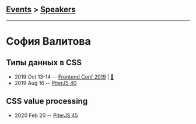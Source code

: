 ## [Events](../README.md) > [Speakers](../speakers.md)
---

# София Валитова

## Типы данных в CSS
- 2019 Oct 13-14 -- [Frontend Conf 2019](https://www.youtube.com/watch?v=PoWpkLeJnBA)  | [:notebook:](https://drive.google.com/file/d/1b90psxhiXnARgMJiy7EXE7egnxLE2yAj)  
- 2019 Aug 16 -- [PiterJS 40](https://youtu.be/4giWGkd7WSQ?t=7292)    
## CSS value processing
- 2020 Feb 20 -- [PiterJS 45](https://youtu.be/j83p7mCr7h0?t=3722)    
